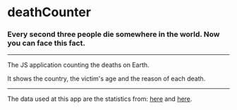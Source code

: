 # deathCounter
### Every second three people die somewhere in the world. Now you can face this fact.
---
The JS application counting the deaths on Earth.

It shows the country, the victim's age and the reason of each death.

---
The data used at this app are the statistics from:
[here](http://www.worldometers.info/ 'http://www.worldometers.info/') and [here](https://www.worldlifeexpectancy.com/ 'https://www.worldlifeexpectancy.com/').
